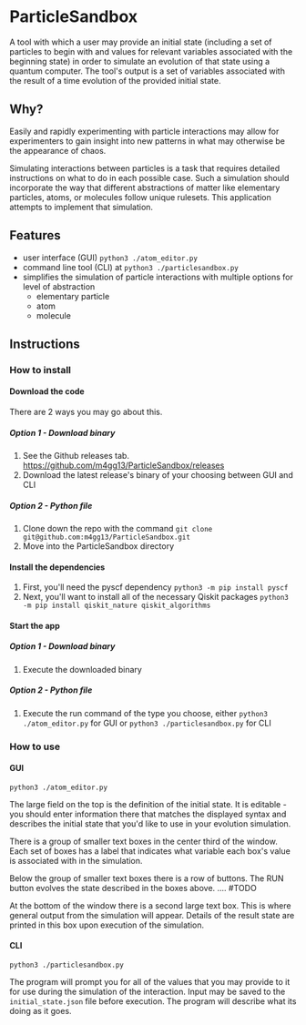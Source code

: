 # ParticleSandbox

A tool with which a user may provide an initial state (including a set of particles to begin with and values for relevant variables associated with the beginning state) in order to simulate an evolution of that state using a quantum computer. The tool's output is a set of variables associated with the result of a time evolution of the provided initial state.

## Why?

Easily and rapidly experimenting with particle interactions may allow for experimenters to gain insight into new patterns in what may otherwise be the appearance of chaos.

Simulating interactions between particles is a task that requires detailed instructions on what to do in each possible case. Such a simulation should incorporate the way that different abstractions of matter like elementary particles, atoms, or molecules follow unique rulesets. This application attempts to implement that simulation.

## Features
- user interface (GUI)
    `python3 ./atom_editor.py`
- command line tool (CLI) at 
    `python3 ./particlesandbox.py`
- simplifies the simulation of particle interactions with multiple options for level of abstraction
    - elementary particle
    - atom
    - molecule

## Instructions

### How to install

#### Download the code

There are 2 ways you may go about this. 

##### Option 1 - Download binary

1. See the Github releases tab. https://github.com/m4gg13/ParticleSandbox/releases
2. Download the latest release's binary of your choosing between GUI and CLI

##### Option 2 - Python file

1. Clone down the repo with the command `git clone git@github.com:m4gg13/ParticleSandbox.git`
2. Move into the ParticleSandbox directory

#### Install the dependencies

1. First, you'll need the pyscf dependency `python3 -m pip install pyscf`
2. Next, you'll want to install all of the necessary Qiskit packages `python3 -m pip install qiskit_nature qiskit_algorithms` 

#### Start the app

##### Option 1 - Download binary

1. Execute the downloaded binary

##### Option 2 - Python file

1. Execute the run command of the type you choose, either `python3 ./atom_editor.py` for GUI or `python3 ./particlesandbox.py` for CLI

### How to use

#### GUI

`python3 ./atom_editor.py`

The large field on the top is the definition of the initial state. It is editable - you should enter information there that matches the displayed syntax and describes the initial state that you'd like to use in your evolution simulation. 

There is a group of smaller text boxes in the center third of the window. Each set of boxes has a label that indicates what variable each box's value is associated with in the simulation. 

Below the group of smaller text boxes there is a row of buttons. The RUN button evolves the state described in the boxes above. .... #TODO

At the bottom of the window there is a second large text box. This is where general output from the simulation will appear. Details of the result state are printed in this box upon execution of the simulation.

#### CLI

`python3 ./particlesandbox.py`

The program will prompt you for all of the values that you may provide to it for use during the simulation of the interaction. Input may be saved to the `initial_state.json` file before execution. The program will describe what its doing as it goes.
